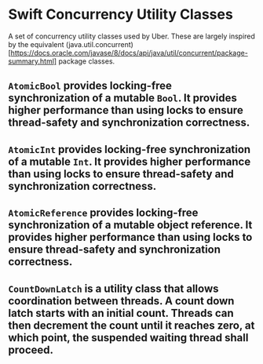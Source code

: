 # Swift Concurrency Utility Classes

A set of concurrency utility classes used by Uber. These are largely inspired by the equivalent (java.util.concurrent)[https://docs.oracle.com/javase/8/docs/api/java/util/concurrent/package-summary.html] package classes.

## `AtomicBool` provides locking-free synchronization of a mutable `Bool`. It provides higher performance than using locks to ensure thread-safety and synchronization correctness.

## `AtomicInt` provides locking-free synchronization of a mutable `Int`. It provides higher performance than using locks to ensure thread-safety and synchronization correctness.

## `AtomicReference` provides locking-free synchronization of a mutable object reference. It provides higher performance than using locks to ensure thread-safety and synchronization correctness.

## `CountDownLatch` is a utility class that allows coordination between threads. A count down latch starts with an initial count. Threads can then decrement the count until it reaches zero, at which point, the suspended waiting thread shall proceed.
